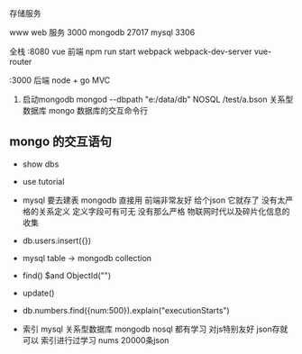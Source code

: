 存储服务

www web 服务 3000
mongodb 27017
mysql 3306

全栈
:8080 vue 前端 npm run start 
webpack webpack-dev-server
vue-router

:3000 后端 node + go
MVC

1. 启动mongodb
  mongod --dbpath "e:/data/db"
NOSQL /test/a.bson
关系型数据库
 mongo 数据库的交互命令行

 ## mongo 的交互语句
 - show dbs
 - use tutorial
 - mysql 要去建表
   mongodb 直接用
   前端非常友好
   给个json 它就存了 没有太严格的关系定义
   定义字段可有可无 没有那么严格 物联网时代以及碎片化信息的收集
 - db.users.insert({})
 - mysql table -> mongodb
  collection
  - find()
    $and
    ObjectId("")

  - update()
  - db.numbers.find({num:500}).explain("executionStarts")
  - 索引
    mysql 关系型数据库 mongodb nosql 都有学习 对js特别友好 json存就可以
    索引进行过学习
    nums 20000条json